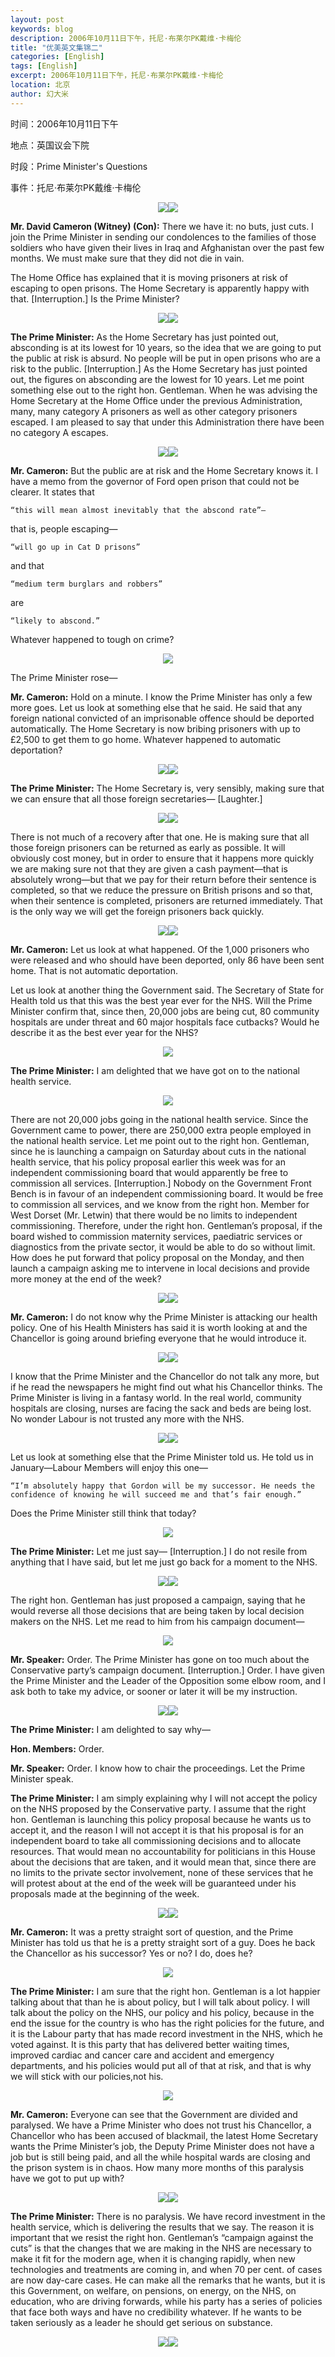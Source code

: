 ```yaml
---
layout: post
keywords: blog
description: 2006年10月11日下午，托尼·布莱尔PK戴维·卡梅伦
title: "优美英文集锦二"
categories: [English]
tags: [English]
excerpt: 2006年10月11日下午，托尼·布莱尔PK戴维·卡梅伦
location: 北京
author: 幻大米
---
```


时间：2006年10月11日下午

地点：英国议会下院

时段：Prime Minister's Questions

事件：托尼·布莱尔PK戴维·卡梅伦

<center><img src="/image/prime-ministers-questions/20110426pmq2-01.jpg"><img src="/image/prime-ministers-questions/20110426pmq2-02.jpg"></center>




**Mr. David Cameron (Witney) (Con):** There we have it: no buts, just cuts. I join the Prime Minister in sending our condolences to the families of those soldiers who have given their lives in Iraq and Afghanistan over the past few months. We must make sure that they did not die in vain.

The Home Office has explained that it is moving prisoners at risk of escaping to open prisons. The Home Secretary is apparently happy with that. [Interruption.] Is the Prime Minister?

<center><img src="/image/prime-ministers-questions/20110426pmq2-03.jpg"><img src="/image/prime-ministers-questions/20110426pmq2-04.jpg"></center>

**The Prime Minister:** As the Home Secretary has just pointed out, absconding is at its lowest for 10 years, so the idea that we are going to put the public at risk is absurd. No people will be put in open prisons who are a risk to the public. [Interruption.] As the Home Secretary has just pointed out, the figures on absconding are the lowest for 10 years. Let me point something else out to the right hon. Gentleman. When he was advising the Home Secretary at the Home Office under the previous Administration, many, many category A prisoners as well as other category prisoners escaped. I am pleased to say that under this Administration there have been no category A escapes.

<center><img src="/image/prime-ministers-questions/20110426pmq2-05.jpg"><img src="/image/prime-ministers-questions/20110426pmq2-06.jpg"></center>

**Mr. Cameron:** But the public are at risk and the Home Secretary knows it. I have a memo from the governor of Ford open prison that could not be clearer. It states that

    “this will mean almost inevitably that the abscond rate”—

that is, people escaping—

    “will go up in Cat D prisons”

and that

    “medium term burglars and robbers”

are

    “likely to abscond.”

Whatever happened to tough on crime?

<center><img src="/image/prime-ministers-questions/20110426pmq2-07.jpg"></center>

The Prime Minister rose—

**Mr. Cameron:** Hold on a minute. I know the Prime Minister has only a few more goes. Let us look at something else that he said. He said that any foreign national convicted of an imprisonable offence should be deported automatically. The Home Secretary is now bribing prisoners with up to £2,500 to get them to go home. Whatever happened to automatic deportation?

<center><img src="/image/prime-ministers-questions/20110426pmq2-08.jpg"><img src="/image/prime-ministers-questions/20110426pmq2-09.jpg"></center>

**The Prime Minister:** The Home Secretary is, very sensibly, making sure that we can ensure that all those foreign secretaries— [Laughter.]

<center><img src="/image/prime-ministers-questions/20110426pmq2-10.jpg"><img src="/image/prime-ministers-questions/20110426pmq2-11.jpg"></center>

There is not much of a recovery after that one. He is making sure that all those foreign prisoners can be returned as early as possible. It will obviously cost money, but in order to ensure that it happens more quickly we are making sure not that they are given a cash payment—that is absolutely wrong—but that we pay for their return before their sentence is completed, so that we reduce the pressure on British prisons and so that, when their sentence is completed, prisoners are returned immediately. That is the only way we will get the foreign prisoners back quickly.

<center><img src="/image/prime-ministers-questions/20110426pmq2-12.jpg"><img src="/image/prime-ministers-questions/20110426pmq2-13.jpg"></center>

**Mr. Cameron:** Let us look at what happened. Of the 1,000 prisoners who were released and who should have been deported, only 86 have been sent home. That is not automatic deportation.

Let us look at another thing the Government said. The Secretary of State for Health told us that this was the best year ever for the NHS. Will the Prime Minister confirm that, since then, 20,000 jobs are being cut, 80 community hospitals are under threat and 60 major hospitals face cutbacks? Would he describe it as the best ever year for the NHS?

<center><img src="/image/prime-ministers-questions/20110426pmq2-14.jpg"></center>

**The Prime Minister:** I am delighted that we have got on to the national health service. 

<center><img src="/image/prime-ministers-questions/20110426pmq2-15.jpg"></center>

There are not 20,000 jobs going in the national health service. Since the Government came to power, there are 250,000 extra people employed in the national health service. Let me point out to the right hon. Gentleman, since he is launching a campaign on Saturday about cuts in the national health service, that his policy proposal earlier this week was for an independent commissioning board that would apparently be free to commission all services. [Interruption.] Nobody on the Government Front Bench is in favour of an independent commissioning board. It would be free to commission all services, and we know from the right hon. Member for West Dorset (Mr. Letwin) that there would be no limits to independent commissioning. Therefore, under the right hon. Gentleman’s proposal, if the board wished to commission maternity services, paediatric services or diagnostics from the private sector, it would be able to do so without limit. How does he put forward that policy proposal on the Monday, and then launch a campaign asking me to intervene in local decisions and provide more money at the end of the week?

<center><img src="/image/prime-ministers-questions/20110426pmq2-16.jpg"><img src="/image/prime-ministers-questions/20110426pmq2-17.jpg"></center>

**Mr. Cameron:** I do not know why the Prime Minister is attacking our health policy. One of his Health Ministers has said it is worth looking at and the Chancellor is going around briefing everyone that he would introduce it.

<center><img src="/image/prime-ministers-questions/20110426pmq2-18.jpg"><img src="/image/prime-ministers-questions/20110426pmq2-19.jpg"></center>

 I know that the Prime Minister and the Chancellor do not talk any more, but if he read the newspapers he might find out what his Chancellor thinks. The Prime Minister is living in a fantasy world. In the real world, community hospitals are closing, nurses are facing the sack and beds are being lost. No wonder Labour is not trusted any more with the NHS.
 
<center><img src="/image/prime-ministers-questions/20110426pmq2-20.jpg"><img src="/image/prime-ministers-questions/20110426pmq2-21.jpg"></center>
 
 Let us look at something else that the Prime Minister told us. He told us in January—Labour Members will enjoy this one—

    “I’m absolutely happy that Gordon will be my successor. He needs the confidence of knowing he will succeed me and that’s fair enough.”

Does the Prime Minister still think that today?

<center><img src="/image/prime-ministers-questions/20110426pmq2-22.jpg"></center>

**The Prime Minister:** Let me just say— [Interruption.] I do not resile from anything that I have said, but let me just go back for a moment to the NHS. 

<center><img src="/image/prime-ministers-questions/20110426pmq2-23.jpg"><img src="/image/prime-ministers-questions/20110426pmq2-24.jpg"></center>

The right hon. Gentleman has just proposed a campaign, saying that he would reverse all those decisions that are being taken by local decision makers on the NHS. Let me read to him from his campaign document—

<center><img src="/image/prime-ministers-questions/20110426pmq2-25.jpg"></center>

**Mr. Speaker:** Order. The Prime Minister has gone on too much about the Conservative party’s campaign document. [Interruption.] Order. I have given the Prime Minister and the Leader of the Opposition some elbow room, and I ask both to take my advice, or sooner or later it will be my instruction.

<center><img src="/image/prime-ministers-questions/20110426pmq2-26.jpg"><img src="/image/prime-ministers-questions/20110426pmq2-27.jpg"></center>

**The Prime Minister:** I am delighted to say why—

**Hon. Members:** Order.

**Mr. Speaker:** Order. I know how to chair the proceedings. Let the Prime Minister speak.

**The Prime Minister:** I am simply explaining why I will not accept the policy on the NHS proposed by the Conservative party. I assume that the right hon. Gentleman is launching this policy proposal because he wants us to accept it, and the reason I will not accept it is that his proposal is for an independent board to take all commissioning decisions and to allocate resources. That would mean no accountability for politicians in this House about the decisions that are taken, and it would mean that, since there are no limits to the private sector involvement, none of these services that he will protest about at the end of the week will be guaranteed under his proposals made at the beginning of the week.

<center><img src="/image/prime-ministers-questions/20110426pmq2-28.jpg"><img src="/image/prime-ministers-questions/20110426pmq2-29.jpg"></center>

**Mr. Cameron:** It was a pretty straight sort of question, and the Prime Minister has told us that he is a pretty straight sort of a guy. Does he back the Chancellor as his successor? Yes or no? I do, does he?

<center><img src="/image/prime-ministers-questions/20110426pmq2-30.jpg"></center>

**The Prime Minister:** I am sure that the right hon. Gentleman is a lot happier talking about that than he is about policy, but I will talk about policy. I will talk about the policy on the NHS, our policy and his policy, because in the end the issue for the country is who has the right policies for the future, and it is the Labour party that has made record investment in the NHS, which he voted against. It is this party that has delivered better waiting times, improved cardiac and cancer care and accident and emergency departments, and his policies would put all of that at risk, and that is why we will stick with our policies,not his.

<center><img src="/image/prime-ministers-questions/20110426pmq2-31.jpg"></center>

**Mr. Cameron:** Everyone can see that the Government are divided and paralysed. We have a Prime Minister who does not trust his Chancellor, a Chancellor who has been accused of blackmail, the latest Home Secretary wants the Prime Minister’s job, the Deputy Prime Minister does not have a job but is still being paid, and all the while hospital wards are closing and the prison system is in chaos. How many more months of this paralysis have we got to put up with?

<center><img src="/image/prime-ministers-questions/20110426pmq2-32.jpg"><img src="/image/prime-ministers-questions/20110426pmq2-33.jpg"></center>

**The Prime Minister:** There is no paralysis. We have record investment in the health service, which is delivering the results that we say. The reason it is important that we resist the right hon. Gentleman’s “campaign against the cuts” is that the changes that we are making in the NHS are necessary to make it fit for the modern age, when it is changing rapidly, when new technologies and treatments are coming in, and when 70 per cent. of cases are now day-care cases. He can make all the remarks that he wants, but it is this Government, on welfare, on pensions, on energy, on the NHS, on education, who are driving forwards, while his party has a series of policies that face both ways and have no credibility whatever. If he wants to be taken seriously as a leader he should get serious on substance.

<center><img src="/image/prime-ministers-questions/20110426pmq2-34.jpg"><img src="/image/prime-ministers-questions/20110426pmq2-35.jpg"></center>